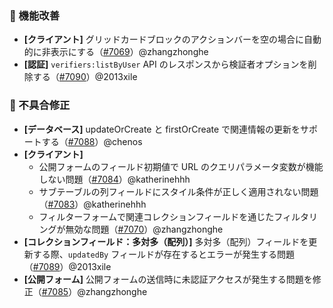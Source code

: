 ### 🚀 機能改善

* **[クライアント]** グリッドカードブロックのアクションバーを空の場合に自動的に非表示にする（[#7069](https://github.com/nocobase/nocobase/pull/7069)）@zhangzhonghe
* **[認証]** `verifiers:listByUser` API のレスポンスから検証者オプションを削除する（[#7090](https://github.com/nocobase/nocobase/pull/7090)）@2013xile

### 🐛 不具合修正

* **[データベース]** updateOrCreate と firstOrCreate で関連情報の更新をサポートする（[#7088](https://github.com/nocobase/nocobase/pull/7088)）@chenos
* **[クライアント]**
  * 公開フォームのフィールド初期値で URL のクエリパラメータ変数が機能しない問題（[#7084](https://github.com/nocobase/nocobase/pull/7084)）@katherinehhh
  * サブテーブルの列フィールドにスタイル条件が正しく適用されない問題（[#7083](https://github.com/nocobase/nocobase/pull/7083)）@katherinehhh
  * フィルターフォームで関連コレクションフィールドを通じたフィルタリングが無効な問題（[#7070](https://github.com/nocobase/nocobase/pull/7070)）@zhangzhonghe
* **[コレクションフィールド：多対多（配列）]** 多対多（配列）フィールドを更新する際、`updatedBy` フィールドが存在するとエラーが発生する問題（[#7089](https://github.com/nocobase/nocobase/pull/7089)）@2013xile
* **[公開フォーム]** 公開フォームの送信時に未認証アクセスが発生する問題を修正（[#7085](https://github.com/nocobase/nocobase/pull/7085)）@zhangzhonghe
